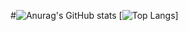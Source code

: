 #![Anurag's GitHub stats](https://github-readme-stats.vercel.app/api?username=krishmupri2&show_icons=true&theme=cobalt)
[![Top Langs](https://github-readme-stats.vercel.app/api/top-langs/?username=krishmupri2)]

